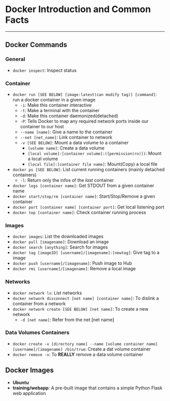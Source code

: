 # Docker Introduction and Common Facts #

----------

## Docker Commands ##

### General ###
* `docker inspect`: Inspect status

### Container ###
* `docker run [SEE BELOW] [image:latest(can modify tag)] [command]`: run a docker container in a given image
  * `-i`: Make this container interactive
  * `-t`: Make a terminal with the container
  * `-d`: Make this container daemonized(detached)
  * `-P`: Tells Docker to map any required network ports inside our container to our host
  * `--name [name]`: Give a name to the container
  * `--net [net_name]`: Link container to network
  * `-v [SEE BELOW]`: Mount a data volume to a container
      * `[volume name]`: Create a data volume
      * `[local volume]:[container volume]:([permission(ro)])`: Mount a local volume
      * `[local file]:[container file name]`: Mount(Copy) a local file
* `docker ps [SEE BELOW]`: List current running containers (mainly detached containers)
  * `-l`: Return only the infos of the _last_ container
* `docker logs [container name]`: Get STDOUT from a given container name
* `docker start/stop/rm [container name]`: Start/Stop/Remove a given container
* `docker port [container name] [container port]`: Get local listening port
* `docker top [container name]`: Check container running process

### Images ###
* `docker images`: List the downloaded images
* `docker pull [imagename]`: Download an image
* `docker search [anything]`: Search for images
* `docker tag [imageID] [username]/[imagename]:[newtag]`: Give tag to a image
* `docker push [username]/[imagename]`: Push image to Hub
* `docker rmi [username]/[imagename]`: Remove a local image

### Networks ###
* `docker network ls`: List networks
* `docker network disconnect [net name] [container name]`: To dislink a container from a network
* `docker network create [SEE BELOW] [net name]`: To create a new network
  * `-d [net name]`: Refer from the net [net name]

### Data Volumes Containers ###
* `docker create -v [directory name] --name [volume container name] [username]/[imagename] /bin/true`: Create a dat volume container
* `docker remove -v`: To **REALLY** remove a data volume container





## Docker Images ##

* **Ubuntu** 
* **training/webapp**: A pre-built image that contains a simple Python Flask web application










